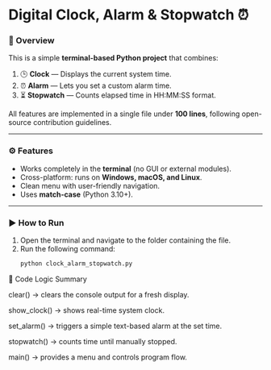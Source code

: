 # Digital Clock, Alarm & Stopwatch ⏰

### 📌 Overview
This is a simple **terminal-based Python project** that combines:
1. 🕒 **Clock** — Displays the current system time.
2. ⏰ **Alarm** — Lets you set a custom alarm time.
3. ⏳ **Stopwatch** — Counts elapsed time in HH:MM:SS format.

All features are implemented in a single file under **100 lines**, following open-source contribution guidelines.

---

### ⚙️ Features
- Works completely in the **terminal** (no GUI or external modules).
- Cross-platform: runs on **Windows, macOS, and Linux**.
- Clean menu with user-friendly navigation.
- Uses **match-case** (Python 3.10+).

---

### ▶️ How to Run
1. Open the terminal and navigate to the folder containing the file.
2. Run the following command:
   ```bash
   python clock_alarm_stopwatch.py

🧠 Code Logic Summary

clear() → clears the console output for a fresh display.

show_clock() → shows real-time system clock.

set_alarm() → triggers a simple text-based alarm at the set time.

stopwatch() → counts time until manually stopped.

main() → provides a menu and controls program flow.